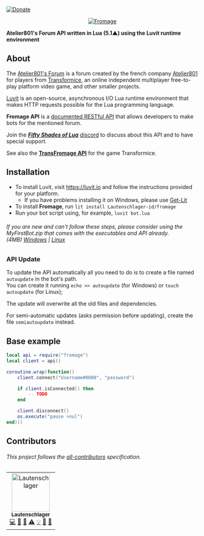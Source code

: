[![Donate](https://img.shields.io/badge/Donate-PayPal-yellow.svg)](https://www.paypal.com/cgi-bin/webscr?cmd=_s-xclick&hosted_button_id=TSTEG3PXK4HJ4&source=url)

<p align='center'><a href='https://atelier801.com/topic?f=5&t=917024'><img src="http://img.atelier801.com/3f24f22d.png" title="Fromage"></a></p>

**Atelier801's Forum API written in Lua (5.1▲) using the Luvit runtime environment**

## About

The [Atelier801's Forum](https://atelier801.com/forums) is a forum created by the french company [Atelier801](http://societe.atelier801.com/) for players from [Transformice](https://www.transformice.com/), an online independent multiplayer free-to-play platform video game, and other smaller projects.

[Luvit](https://luvit.io/) is an open-source, asynchronous I/O Lua runtime environment that makes HTTP requests possible for the Lua programming language.

**Fromage API** is a [documented RESTful API](docs) that allows developers to make bots for the mentioned forum.

Join the **_[Fifty Shades of Lua](https://discord.gg/quch83R)_** [discord](https://discordapp.com/) to discuss about this API and to have special support.

See also the **[TransFromage API](https://github.com/Lautenschlager-id/Transfromage)** for the game Transformice.

## Installation

- To install Luvit, visit https://luvit.io and follow the instructions provided for your platform.
	- If you have problems installing it on Windows, please use [Get-Lit](https://github.com/SinisterRectus/get-lit)
- To install **Fromage**, run `lit install Lautenschlager-id/fromage`
- Run your bot script using, for example, `luvit bot.lua`

###### If you are new and can't follow these steps, please consider using the _MyFirstBot.zip_ that comes with the executables and API already.<br>_(4MB)_ [Windows](https://github.com/Lautenschlager-id/Fromage/raw/master/MyFirstBot/Windows.zip) | [Linux](https://github.com/Lautenschlager-id/Fromage/raw/master/MyFirstBot/Linux.zip)

### API Update

To update the API automatically all you need to do is to create a file named `autoupdate` in the bot's path.<br>
You can create it running `echo >> autoupdate` (for Windows) or `touch autoupdate` (for Linux);

The update will overwrite all the old files and dependencies.

For semi-automatic updates (asks permission before updating), create the file `semiautoupdate` instead.

## Base example

```Lua
local api = require("fromage")
local client = api()

coroutine.wrap(function()
	client.connect("Username#0000", "password")

	if client.isConnected() then
		-- TODO
	end

	client.disconnect()
	os.execute("pause >nul")
end)()
```

## Contributors

###### This project follows the [all-contributors](https://allcontributors.org/docs/en/emoji-key) specification.

<!-- ALL-CONTRIBUTORS-LIST:START -->
<table>
	<tr>
		<td align="center"><a href="http://bit.ly/laut-id"><img src="https://avatars2.githubusercontent.com/u/26045253?v=4" width="100px;" alt="Lautenschlager"/><br /><sub><b>Lautenschlager</b></sub></a><br /><a href="https://github.com/Lautenschlager-id/Fromage/commits?author=Lautenschlager-id" title="Code">💻</a> <a href="https://github.com/Lautenschlager-id/Fromage/commits?author=Lautenschlager-id" title="Documentation">📖</a> <a href="https://github.com/Lautenschlager-id/Fromage/issues?q=author%3ALautenschlager-id" title="Bug reports">🐛</a> <a href="https://github.com/Lautenschlager-id/Fromage/commits?author=Lautenschlager-id" title="Tests">⚠️</a> <a href="#example-Lautenschlager-id" title="Examples">💡</a> <a href="#ideas-Lautenschlager-id" title="Ideas, Planning, & Feedback">🤔</a> <a href="#design-Lautenschlager-id" title="Design">🎨</a></td>
	</tr>
</table>
<!-- ALL-CONTRIBUTORS-LIST:END -->

